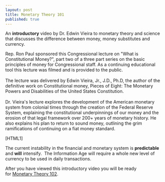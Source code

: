 ```yaml
---
layout: post
title: Monetary Theory 101
published: true
---
```

<p><span>An <strong>introductory</strong> video by Dr. Edwin Vieira to monetary theory and science that discusses the difference between money, money substitutes and currency.</span></p>
<p>Rep. Ron Paul sponsored this Congressional lecture on "What is Constitutional Money?", part two of a three part series on the basic principles of money for Congressional staff. As a continuing educational tool this lecture was filmed and is provided to the public. <br/><br/>The lecture was delivered by Edwin Vieira, Jr., J.D., Ph.D, the author of the definitive work on Constitutional money, Pieces of Eight: The Monetary Powers and Disabilities of the United States Constitution.<br/><br/> Dr. Vieira's lecture explores the development of the American monetary system from colonial times through the creation of the Federal Reserve System, explaining the constitutional underpinnings of our money and the erosion of that legal framework over 200+ years of monetary history. He also explains his plan to return to sound money, outlining the grim ramifications of continuing on a fiat money standard.</p>
<p>[HTML1]</p>
<p><span>The current instability in the financial and monetary system is <strong>predictable</strong> and <strong>will</strong> intensify.  The Information Age will require a whole new level of currency to be used in daily transactions.</span></p>
<p>After you have viewed this introductory video you will be ready for <a href="http://www.runtogold.com/2008/07/monetary-theory-102/">Monetary Theory 102</a>.</p>
